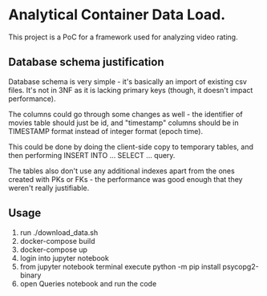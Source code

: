 # Analytical Container Data Load.

This project is a PoC for a framework used for analyzing video rating.

## Database schema justification

Database schema is very simple - it's basically an import of existing csv files. It's not in 3NF as it is lacking primary keys (though, it doesn't impact performance). 

The columns could go through some changes as well - the identifier of movies table should just be id, and "timestamp" columns should be in TIMESTAMP format instead of integer format (epoch time).

This could be done by doing the client-side copy to temporary tables, and then performing INSERT INTO ... SELECT ... query.

The tables also don't use any additional indexes apart from the ones created with PKs or FKs - the performance was good enough that they weren't really justifiable.

## Usage

1. run ./download_data.sh
2. docker-compose build
3. docker-compose up
4. login into jupyter notebook
5. from jupyter notebook terminal execute python -m pip install psycopg2-binary
6. open Queries notebook and run the code